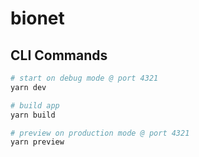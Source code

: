# bionet

## CLI Commands

```bash
# start on debug mode @ port 4321
yarn dev

# build app
yarn build

# preview on production mode @ port 4321
yarn preview
```